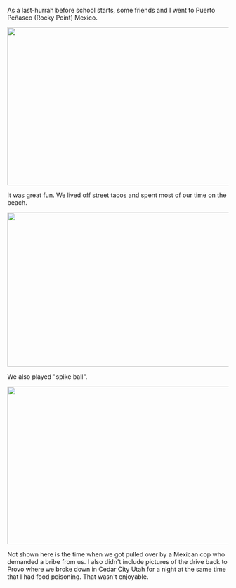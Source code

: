 As a last-hurrah before school starts, some friends and I went to Puerto Peñasco (Rocky Point) Mexico.

<center> <img src="require('assets/images/posts/mexico/mexico_friends_1.jpeg')" style="width: 640; height: 360;" /> </center>

It was great fun. We lived off street tacos and spent most of our time on the beach.

<center> <img src="require('assets/images/posts/mexico/mexico_sunset_1.jpeg')" style="width: 640; height: 352;" /> </center>

We also played "spike ball".

<center> <img src="require('assets/images/posts/mexico/mexico_spike_ball.jpeg')" style="width: 640; height: 360;" /> </center>

Not shown here is the time when we got pulled over by a Mexican cop who demanded a bribe from us. I also didn't include pictures of the drive back to Provo where we broke down in Cedar City Utah for a night at the same time that I had food poisoning. That wasn't enjoyable.
